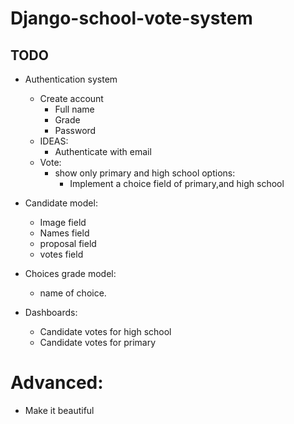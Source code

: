 # Django-school-vote-system


## TODO

- Authentication system
    - Create account
      - Full name
      - Grade
      - Password
    - IDEAS:
      - Authenticate with email
    - Vote:
      - show only primary and high school options:
        - Implement a choice field of primary,and high school
     

- Candidate model:
  - Image field
  - Names field
  - proposal field
  - votes field

- Choices grade model:
   - name of choice.

- Dashboards:
    - Candidate votes for high school
    - Candidate votes for primary
  
# Advanced:
  -  Make it beautiful

